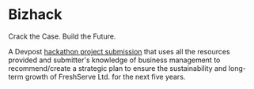 # Bizhack
Crack the Case. Build the Future.

A Devpost [hackathon project submission](https://bizhack.devpost.com/) that uses all the resources provided and submitter's knowledge of business management to recommend/create a strategic plan to ensure the sustainability and long-term growth of FreshServe Ltd. for the next five years.

